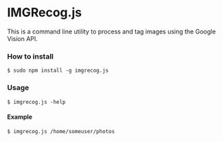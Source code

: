# IMGRecog.js

This is a command line utility to process and tag images using the Google Vision API.

### How to install

    $ sudo npm install -g imgrecog.js

### Usage

    $ imgrecog.js -help

#### Example

    $ imgrecog.js /home/someuser/photos
